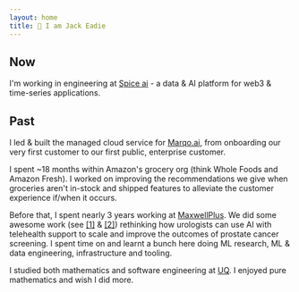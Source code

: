 ```yaml
---
layout: home
title: 👋 I am Jack Eadie
---
```


## Now
I'm working in engineering at [Spice ai](https://www.spice.ai/) - a data & AI platform for web3 & time-series applications.

## Past
I led & built the managed cloud service for [Marqo.ai](https://github.com/marqo-ai/marqo), from onboarding our very first customer to our first public, enterprise customer. 

I spent ~18 months within Amazon's grocery org (think Whole Foods and Amazon Fresh). I worked on improving the recommendations we give when groceries aren't in-stock and shipped features to alleviate the customer experience if/when it occurs.

Before that, I spent nearly 3 years working at [MaxwellPlus](https://www.linkedin.com/company/maxwell-plus). We did some awesome work (see [[1]](https://cloud.google.com/customers/maxwell-plus/) & [[2]](https://nhsaccelerator.com/innovation/maxwell-plus/)) rethinking how urologists can use AI with telehealth support to scale and improve the outcomes of prostate cancer screening. I spent time on and learnt a bunch here doing ML research, ML & data engineering, infrastructure and tooling.

I studied both mathematics and software engineering at [UQ](https://www.uq.edu.au/). I enjoyed pure mathematics and wish I did more.